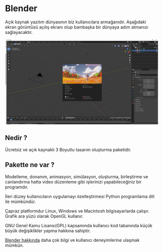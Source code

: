 # Blender

Açık kaynak yazılım dünyasının biz kullanıcılara armağanıdır. Aşağıdaki ekran görüntüsü açılış ekranı olup bambaşka bir dünyaya adım atmanızı sağlayacaktır.

![Blender](Blender_01.png)  

## Nedir ?  

Ücretsiz ve açık kaynaklı 3 Boyutlu tasarım oluşturma paketidir.

## Pakette ne var ?

Modelleme, donanım, animasyon, simülasyon, oluşturma, birleştirme ve canlandırma hatta video düzenleme gibi işlerinizi yapabileceğiniz bir programdır.

İleri düzey kullanıcıların uygulamayı özelleştirmesi Python programlama dili ile mümkündür. 

Çapraz platformdur Linux, Windows ve Macintosh bilgisayarlarda çalışır. Grafik ara yüzü olarak OpenGL kullanır.

GNU Genel Kamu Lisansı(GPL) kapsamında kullanıcı kod tabanında küçük büyük değişiklikler yapma hakkına sahiptir.

[Blender hakkında](https://www.blender.org/about/) daha çok bilgi ve kullanıcı deneyimlerine ulaşmak mümkün.
